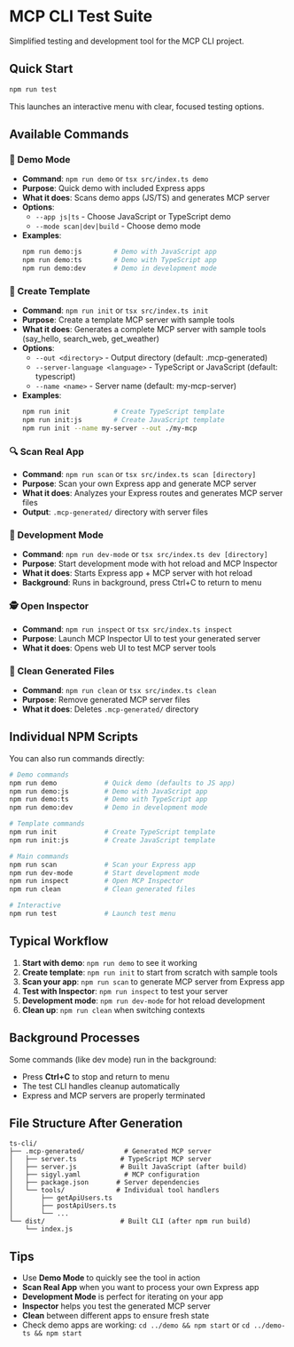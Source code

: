 # MCP CLI Test Suite

Simplified testing and development tool for the MCP CLI project.

## Quick Start

```bash
npm run test
```

This launches an interactive menu with clear, focused testing options.

## Available Commands

### 🎯 Demo Mode
- **Command**: `npm run demo` or `tsx src/index.ts demo`
- **Purpose**: Quick demo with included Express apps
- **What it does**: Scans demo apps (JS/TS) and generates MCP server
- **Options**: 
  - `--app js|ts` - Choose JavaScript or TypeScript demo
  - `--mode scan|dev|build` - Choose demo mode
- **Examples**:
  ```bash
  npm run demo:js        # Demo with JavaScript app
  npm run demo:ts        # Demo with TypeScript app  
  npm run demo:dev       # Demo in development mode
  ```

### 🔧 Create Template
- **Command**: `npm run init` or `tsx src/index.ts init`
- **Purpose**: Create a template MCP server with sample tools
- **What it does**: Generates a complete MCP server with sample tools (say_hello, search_web, get_weather)
- **Options**:
  - `--out <directory>` - Output directory (default: .mcp-generated)
  - `--server-language <language>` - TypeScript or JavaScript (default: typescript)
  - `--name <name>` - Server name (default: my-mcp-server)
- **Examples**:
  ```bash
  npm run init           # Create TypeScript template
  npm run init:js        # Create JavaScript template
  npm run init --name my-server --out ./my-mcp
  ```

### 🔍 Scan Real App
- **Command**: `npm run scan` or `tsx src/index.ts scan [directory]`
- **Purpose**: Scan your own Express app and generate MCP server
- **What it does**: Analyzes your Express routes and generates MCP server files
- **Output**: `.mcp-generated/` directory with server files

### 🚀 Development Mode
- **Command**: `npm run dev-mode` or `tsx src/index.ts dev [directory]`
- **Purpose**: Start development mode with hot reload and MCP Inspector
- **What it does**: Starts Express app + MCP server with hot reload
- **Background**: Runs in background, press Ctrl+C to return to menu

### 🕵️ Open Inspector
- **Command**: `npm run inspect` or `tsx src/index.ts inspect`
- **Purpose**: Launch MCP Inspector UI to test your generated server
- **What it does**: Opens web UI to test MCP server tools

### 🧹 Clean Generated Files
- **Command**: `npm run clean` or `tsx src/index.ts clean`
- **Purpose**: Remove generated MCP server files
- **What it does**: Deletes `.mcp-generated/` directory

## Individual NPM Scripts

You can also run commands directly:

```bash
# Demo commands
npm run demo            # Quick demo (defaults to JS app)
npm run demo:js         # Demo with JavaScript app
npm run demo:ts         # Demo with TypeScript app
npm run demo:dev        # Demo in development mode

# Template commands
npm run init            # Create TypeScript template
npm run init:js         # Create JavaScript template

# Main commands
npm run scan            # Scan your Express app
npm run dev-mode        # Start development mode
npm run inspect         # Open MCP Inspector
npm run clean           # Clean generated files

# Interactive
npm run test            # Launch test menu
```

## Typical Workflow

1. **Start with demo**: `npm run demo` to see it working
2. **Create template**: `npm run init` to start from scratch with sample tools
3. **Scan your app**: `npm run scan` to generate MCP server from Express app
4. **Test with Inspector**: `npm run inspect` to test your server
5. **Development mode**: `npm run dev-mode` for hot reload development
6. **Clean up**: `npm run clean` when switching contexts

## Background Processes

Some commands (like dev mode) run in the background:
- Press **Ctrl+C** to stop and return to menu
- The test CLI handles cleanup automatically
- Express and MCP servers are properly terminated

## File Structure After Generation

```
ts-cli/
├── .mcp-generated/          # Generated MCP server
│   ├── server.ts           # TypeScript MCP server
│   ├── server.js           # Built JavaScript (after build)
│   ├── sigyl.yaml           # MCP configuration
│   ├── package.json       # Server dependencies
│   └── tools/             # Individual tool handlers
│       ├── getApiUsers.ts
│       ├── postApiUsers.ts
│       └── ...
└── dist/                   # Built CLI (after npm run build)
    └── index.js
```

## Tips

- Use **Demo Mode** to quickly see the tool in action
- **Scan Real App** when you want to process your own Express app
- **Development Mode** is perfect for iterating on your app
- **Inspector** helps you test the generated MCP server
- **Clean** between different apps to ensure fresh state
- Check demo apps are working: `cd ../demo && npm start` or `cd ../demo-ts && npm start` 